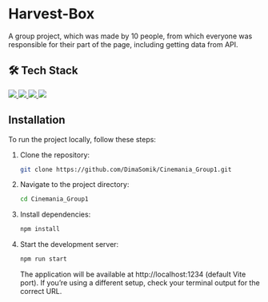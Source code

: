 # Harvest-Box

A group project, which was made by 10 people, from which everyone was responsible for their part of the page, including getting data from API.

## 🛠️ Tech Stack

<p align="left">
  <a href="https://developer.mozilla.org/en-US/docs/Web/JavaScript" target="_blank">
    <img src="https://img.shields.io/badge/JavaScript-F7DF1E?style=for-the-badge&logo=javascript&logoColor=black" />
  </a>
  <a href="https://styled-components.com/" target="_blank">
    <img src="https://img.shields.io/badge/Styled--Components-DB7093?style=for-the-badge&logo=styled-components&logoColor=white" />
  </a>
  <a href="https://developer.mozilla.org/en-US/docs/Web/CSS" target="_blank">
    <img src="https://img.shields.io/badge/CSS3-1572B6?style=for-the-badge&logo=css3&logoColor=white" />
  </a>
  <a href="https://developer.mozilla.org/en-US/docs/Web/HTML" target="_blank">
    <img src="https://img.shields.io/badge/HTML5-E34F26?style=for-the-badge&logo=html5&logoColor=white" />
  </a>
</p>

## Installation

To run the project locally, follow these steps:

1. Clone the repository:
   ```sh
   git clone https://github.com/DimaSomik/Cinemania_Group1.git
   ```
2. Navigate to the project directory:
   ```sh
   cd Cinemania_Group1
   ```
3. Install dependencies:
   ```sh
   npm install
   ```
4. Start the development server:

   ```sh
   npm run start
   ```

   The application will be available at http://localhost:1234 (default Vite port).
   If you’re using a different setup, check your terminal output for the correct URL.
